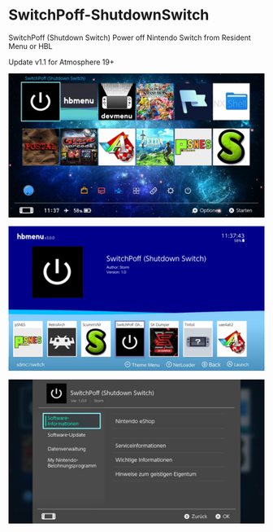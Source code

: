 # SwitchPoff-ShutdownSwitch
SwitchPoff (Shutdown Switch) Power off Nintendo Switch from Resident Menu or HBL

Update v1.1 for Atmosphere 19+

![](Screenshots/1.jpg)

![](Screenshots/2.jpg)

![](Screenshots/3.jpg)

